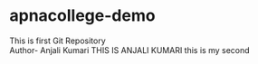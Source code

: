 # apnacollege-demo
This is first Git Repository
<br>
Author- Anjali Kumari
THIS IS ANJALI KUMARI
this is my second 
